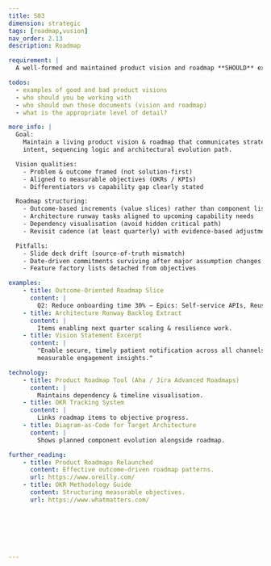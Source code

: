 ```yaml
---
title: S03
dimension: strategic
tags: [roadmap,vusion]
nav_order: 2.13
description: Roadmap

requirement: |
  A well-formed and maintained product vision and roadmap **SHOULD** exist with appropriate detail around architecture elements.

todos:
  - examples of good and bad product visions
  - who should you be working with
  - who should own those documents (vision and roadmap)
  - what is the appropriate level of detail?

more_info: |
  Goal:
    Maintain a living product vision & roadmap that communicates strategic
    intent, sequencing logic and architectural evolution path.

  Vision qualities:
    - Problem & outcome framed (not solution-first)
    - Aligned to measurable objectives (OKRs / KPIs)
    - Differentiators vs capability gap clearly stated

  Roadmap structuring:
    - Outcome-based increments (value slices) rather than component lists
    - Architecture runway tasks aligned to upcoming capability needs
    - Dependency visualisation (avoid hidden critical path)
    - Revisit cadence (at least quarterly) with evidence-based adjustments

  Pitfalls:
    - Slide deck drift (source-of-truth mismatch)
    - Date-driven commitments surviving after major assumption changes
    - Feature factory lists detached from objectives

examples: 
    - title: Outcome-Oriented Roadmap Slice
      content: |
        Q2: Reduce onboarding time 30% – Epics: Self-service APIs, Reuse auth flow.
    - title: Architecture Runway Backlog Extract
      content: |
        Items enabling next quarter scaling & resilience work.
    - title: Vision Statement Excerpt
      content: |
        "Enable secure, timely patient notification across all channels with
        measurable engagement insights."

technology:
    - title: Product Roadmap Tool (Aha / Jira Advanced Roadmaps)
      content: |
        Maintains dependency & timeline visualisation.
    - title: OKR Tracking System
      content: |
        Links roadmap items to objective progress.
    - title: Diagram-as-Code for Target Architecture
      content: |
        Shows planned component evolution alongside roadmap.

further_reading:
    - title: Product Roadmaps Relaunched
      content: Effective outcome-driven roadmap patterns.
      url: https://www.oreilly.com/
    - title: OKR Methodology Guide
      content: Structuring measurable objectives.
      url: https://www.whatmatters.com/







---
```

